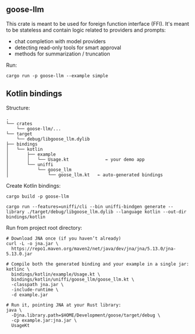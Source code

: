## goose-llm 

This crate is meant to be used for foreign function interface (FFI). It's meant to be 
stateless and contain logic related to providers and prompts:
- chat completion with model providers
- detecting read-only tools for smart approval
- methods for summarization / truncation


Run:
```
cargo run -p goose-llm --example simple
```


## Kotlin bindings

Structure:
```
.
└── crates
    └── goose-llm/...
└── target
    └── debug/libgoose_llm.dylib
├── bindings
│   └── kotlin
│       ├── example
│       │   └── Usage.kt              ← your demo app
│       └── uniffi
│           └── goose_llm
│               └── goose_llm.kt   ← auto-generated bindings
```

Create Kotlin bindings:
```
cargo build -p goose-llm

cargo run --features=uniffi/cli --bin uniffi-bindgen generate --library ./target/debug/libgoose_llm.dylib --language kotlin --out-dir bindings/kotlin
```


Run from project root directory:
```
# Download JNA once (if you haven’t already)
curl -L -o jna.jar \
  https://repo1.maven.org/maven2/net/java/dev/jna/jna/5.13.0/jna-5.13.0.jar

# Compile both the generated binding and your example in a single jar:
kotlinc \
  bindings/kotlin/example/Usage.kt \
  bindings/kotlin/uniffi/goose_llm/goose_llm.kt \
  -classpath jna.jar \
  -include-runtime \
  -d example.jar

# Run it, pointing JNA at your Rust library:
java \
  -Djna.library.path=$HOME/Development/goose/target/debug \
  -cp example.jar:jna.jar \
  UsageKt
```
